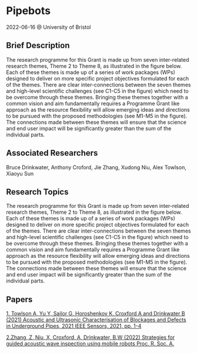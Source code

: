 # Pipebots

2022-06-16 @ University of Bristol

## Brief Description

The research programme for this Grant is made up from seven inter-related research themes, Theme 2 to Theme 8, as illustrated in the figure below. Each of these themes is made up of a series of work packages (WPs) designed to deliver on more specific project objectives formulated for each of the themes. There are clear inter-connections between the seven themes and high-level scientific challenges (see C1-C5 in the figure) which need to be overcome through these themes. Bringing these themes together with a common vision and aim fundamentally requires a Programme Grant like approach as the resource flexibility will allow emerging ideas and directions to be pursued with the proposed methodologies (see M1-M5 in the figure). The connections made between these themes will ensure that the science and end user impact will be significantly greater than the sum of the individual parts.

## Associated Researchers

Bruce Drinkwater, Anthony Croford, Jie Zhang, Xudong Niu, Alex Towlson, Xiaoyu Sun

## Research Topics

The research programme for this Grant is made up from seven inter-related research themes, Theme 2 to Theme 8, as illustrated in the figure below. Each of these themes is made up of a series of work packages (WPs) designed to deliver on more specific project objectives formulated for each of the themes. There are clear inter-connections between the seven themes and high-level scientific challenges (see C1-C5 in the figure) which need to be overcome through these themes. Bringing these themes together with a common vision and aim fundamentally requires a Programme Grant like approach as the resource flexibility will allow emerging ideas and directions to be pursued with the proposed methodologies (see M1-M5 in the figure). The connections made between these themes will ensure that the science and end user impact will be significantly greater than the sum of the individual parts.

## Papers
[1. Towlson A, Yu Y, Sailor G, Horoshenkov K,  Croxford A and Drinkwater B (2021) Acoustic and Ultrasonic Characterisation of Blockages and Defects in Underground Pipes, 2021 IEEE Sensors, 2021, pp. 1-4](http://doi:10.1109/SENSORS47087.2021.9639823)

[2.Zhang, Z, Niu, X, Croxford, A, Drinkwater, B.W (2022) Strategies for guided acoustic wave inspection using mobile robots Proc. R. Soc. A.](http://doi.org/10.1098/rspa.2021.0762)
